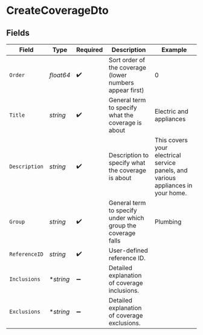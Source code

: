 # CreateCoverageDto


## Fields

| Field                                                                            | Type                                                                             | Required                                                                         | Description                                                                      | Example                                                                          |
| -------------------------------------------------------------------------------- | -------------------------------------------------------------------------------- | -------------------------------------------------------------------------------- | -------------------------------------------------------------------------------- | -------------------------------------------------------------------------------- |
| `Order`                                                                          | *float64*                                                                        | :heavy_check_mark:                                                               | Sort order of the coverage (lower numbers appear first)                          | 0                                                                                |
| `Title`                                                                          | *string*                                                                         | :heavy_check_mark:                                                               | General term to specify what the coverage is about                               | Electric and appliances                                                          |
| `Description`                                                                    | *string*                                                                         | :heavy_check_mark:                                                               | Description to specify what the coverage is about                                | This covers your electrical service panels, and various appliances in your home. |
| `Group`                                                                          | *string*                                                                         | :heavy_check_mark:                                                               | General term to specify under which group the coverage falls                     | Plumbing                                                                         |
| `ReferenceID`                                                                    | *string*                                                                         | :heavy_check_mark:                                                               | User-defined reference ID.                                                       |                                                                                  |
| `Inclusions`                                                                     | **string*                                                                        | :heavy_minus_sign:                                                               | Detailed explanation of coverage inclusions.                                     |                                                                                  |
| `Exclusions`                                                                     | **string*                                                                        | :heavy_minus_sign:                                                               | Detailed explanation of coverage exclusions.                                     |                                                                                  |